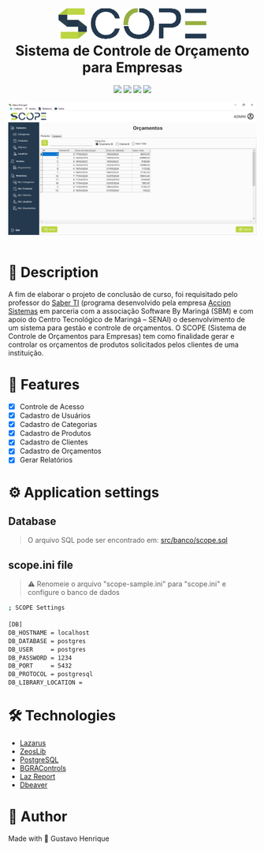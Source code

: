 <h1 align="center">
    <img src="github-assets/scope-logo-final.png" width="300"/>
    <br>
    Sistema de Controle de Orçamento para Empresas
</h1>



<div align="center">
    <img src="https://img.shields.io/github/languages/top/gustavohps10/scope-lazarus?color=BBD540&label=Pascal&logo=lazarus&logoColor=ffffff"/>
    <img src="https://img.shields.io/github/commit-activity/w/Gustavohps10/scope-lazarus?color=BBD540&label=Commits&logo=git&logoColor=ffffff"/>
    <img src="https://img.shields.io/github/created-at/gustavohps10/scope-lazarus?color=24394E&label=Created%20At&logo=data:image/png;base64,iVBORw0KGgoAAAANSUhEUgAAABQAAAAUCAYAAACNiR0NAAAACXBIWXMAAAsTAAALEwEAmpwYAAAA90lEQVR4nOXUP0oDURDH8RUrQS+gvZ1nULBOISkkVbQJewdtPElKG0s7qzTWXmDZdIGYws4ixUcWZjHE/fMCNuLAwNt5v/myMzuzWfYnDWfIO+7zSpMCmqHAEus4N/k6NEWV0wUsMQ1fYdLiqw1dmQKcJPo0BViXkuLLPuAc495mf+tv+oALXGNYNzs+1LAllrcCsY9PXOIUo4iP4rkpdt8FrASVHeMC5ziK5h/Wsa2cxy7gHd7i/BJvMcAr9urYhv4AH41AnOAdt60N/pnzEBWVTZdPcTnfYWSqbXluAw62NiBlqK9Sxqb87U2Z7VBy0ftzyP6FfQHAW4RJPOeFSAAAAABJRU5ErkJggg=="/>
    <img src="https://img.shields.io/github/license/gustavohps10/scope-lazarus?color=24394E&label=License&logo=data:image/png;base64,iVBORw0KGgoAAAANSUhEUgAAABQAAAAUCAYAAACNiR0NAAAACXBIWXMAAAsTAAALEwEAmpwYAAABJ0lEQVR4nNXTvS4EURjGcRtZ6ytBoSGhU4hOQmsLURMK0Su4AtFoNlHRuIYtuQAXoLDVFtyAgpXQkpCfnOQtxmTNWDSe5Elmnjnnf+a85z19ff9KqGKiR1e/gh3iRe96wUEetoB3bGOxR+/E3PkscBOPvyjVY2Jkgy10Mu9NXJa4mRnfSYwi4D6OS7z3bWCZUMFcuIJ1rP4ImIqPduaU258OpBsQM7mTnIl8ALc4x3T4AjfpWxHwIddr95Ev4w1jmbHjkS0VAYdzt2Eo8jpeUcuMHYxsJQusR8dPltRvNP0tTtAfPo1sJH+Hr/CM1he+xiwaUYancFKj2+o1bGC3wFM4igU2wq2UFfdG8baPYjeN8NVfAJPuwkm/Aq7hLNolOT2v/RhYpg/ppLY519mNtgAAAABJRU5ErkJggg=="/>
</div>

<div align="center">
    <br>
    <img src="github-assets/sample.png" />
</div>
<br>

# :page_with_curl: Description
<p>
A fim de elaborar o projeto de conclusão de curso, foi requisitado pelo professor do <a target="_blank" href="https://www.softwarebymaringa.com.br/realizacao/235/saber_ti.html">Saber TI</a> (programa desenvolvido pela empresa <a target="_blank" href="https://accion.com.br/">Accion Sistemas</a> em parceria com a associação Software By Maringá (SBM) e com apoio do Centro Tecnológico de Maringá – SENAI) o desenvolvimento de um sistema para gestão e controle de orçamentos.
	O SCOPE (Sistema de Controle de Orçamentos para Empresas) tem como finalidade gerar e controlar os orçamentos de produtos solicitados pelos clientes de uma instituição. 
</p>

# :game_die: Features
- [x] Controle de Acesso
- [x] Cadastro de Usuários
- [x] Cadastro de Categorias
- [x] Cadastro de Produtos
- [x] Cadastro de Clientes
- [x] Cadastro de Orçamentos
- [x] Gerar Relatórios 

# :gear: Application settings
## Database
> O arquivo SQL pode ser encontrado em: [src/banco/scope.sql](https://github.com/Gustavohps10/scope-lazarus/blob/main/src/banco/scope.sql)

## scope.ini file
> ⚠️ Renomeie o arquivo "scope-sample.ini" para "scope.ini" e configure o banco de dados
```bash
; SCOPE Settings

[DB]
DB_HOSTNAME = localhost
DB_DATABASE = postgres
DB_USER     = postgres
DB_PASSWORD = 1234
DB_PORT     = 5432
DB_PROTOCOL = postgresql
DB_LIBRARY_LOCATION =
```

# :hammer_and_wrench: Technologies
- [Lazarus](https://www.lazarus-ide.org/)
- [ZeosLib](https://zeoslib.sourceforge.io/)
- [PostgreSQL](https://www.postgresql.org/)
- [BGRAControls](https://github.com/bgrabitmap/bgracontrols/)
- [Laz Report](https://wiki.freepascal.org/LazReport_Tutorial)
- [Dbeaver](https://dbeaver.io/)

# :adult: Author
Made with 💜 Gustavo Henrique
